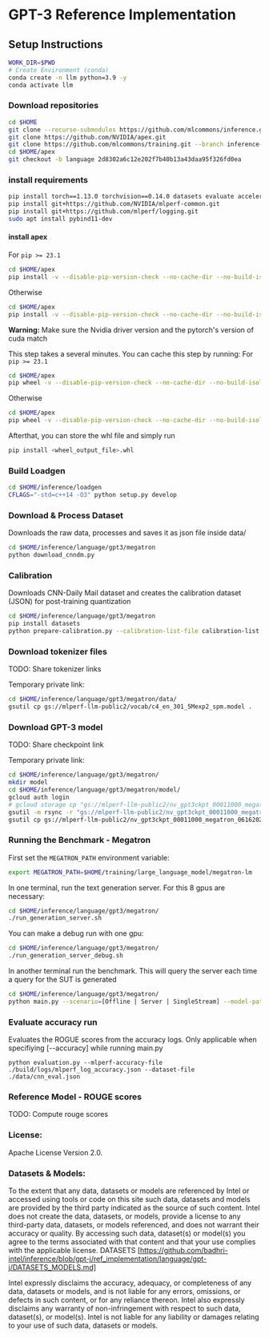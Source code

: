 # GPT-3 Reference Implementation

## Setup Instructions

```bash
WORK_DIR=$PWD
# Create Environment (conda)
conda create -n llm python=3.9 -y
conda activate llm
```

### Download repositories
```bash
cd $HOME
git clone --recurse-submodules https://github.com/mlcommons/inference.git --depth 1
git clone https://github.com/NVIDIA/apex.git
git clone https://github.com/mlcommons/training.git --branch inference-megatron
cd $HOME/apex
git checkout -b language 2d8302a6c12e202f7b40b13a43daa95f326fd0ea
```


### install requirements
```bash
pip install torch==1.13.0 torchvision==0.14.0 datasets evaluate accelerate simplejson nltk rouge_score pybind11 Ninja numpy==1.19.5 sentencepiece  zarr tensorstore
pip install git+https://github.com/NVIDIA/mlperf-common.git
pip install git+https://github.com/mlperf/logging.git
sudo apt install pybind11-dev
```

#### install apex
For `pip >= 23.1`
```bash
cd $HOME/apex
pip install -v --disable-pip-version-check --no-cache-dir --no-build-isolation --config-settings "--build-option=--cpp_ext" --config-settings "--build-option=--cuda_ext" ./
```
Otherwise
```bash
cd $HOME/apex
pip install -v --disable-pip-version-check --no-cache-dir --no-build-isolation --global-option="--cpp_ext" --global-option="--cuda_ext" ./
```
**Warning:** Make sure the Nvidia driver version and the pytorch's version of cuda match

This step takes a several minutes. You can cache this step by running:
For `pip >= 23.1`
```bash
cd $HOME/apex
pip wheel -v --disable-pip-version-check --no-cache-dir --no-build-isolation --config-settings "--build-option=--cpp_ext" --config-settings "--build-option=--cuda_ext" ./
```
Otherwise
```bash
cd $HOME/apex
pip wheel -v --disable-pip-version-check --no-cache-dir --no-build-isolation --global-option="--cpp_ext" --global-option="--cuda_ext" ./
```
Afterthat, you can store the whl file and simply run
```bash
pip install <wheel_output_file>.whl
```

### Build Loadgen
```sh
cd $HOME/inference/loadgen
CFLAGS="-std=c++14 -O3" python setup.py develop
```


### Download & Process Dataset
Downloads the raw data, processes and saves it as json file inside data/
```bash
cd $HOME/inference/language/gpt3/megatron
python download_cnndm.py
```
### Calibration
Downloads CNN-Daily Mail dataset and creates the calibration dataset (JSON) for post-training quantization
```bash
cd $HOME/inference/language/gpt3/megatron
pip install datasets
python prepare-calibration.py --calibration-list-file calibration-list.txt --output-dir </path/to/output-folder>
```
### Download tokenizer files
TODO: Share tokenizer links

Temporary private link:
```bash
cd $HOME/inference/language/gpt3/megatron/data/
gsutil cp gs://mlperf-llm-public2/vocab/c4_en_301_5Mexp2_spm.model .
```
### Download GPT-3 model
TODO: Share checkpoint link

Temporary private link:
```bash
cd $HOME/inference/language/gpt3/megatron/
mkdir model
cd $HOME/inference/language/gpt3/megatron/model/
gcloud auth login
# gcloud storage cp "gs://mlperf-llm-public2/nv_gpt3ckpt_00011000_megatron_06162023/language_model*" .
gsutil -m rsync -r "gs://mlperf-llm-public2/nv_gpt3ckpt_00011000_megatron_06162023/" .
gsutil cp gs://mlperf-llm-public2/nv_gpt3ckpt_00011000_megatron_06162023/metadata.json .
```
### Running the Benchmark - Megatron
First set the `MEGATRON_PATH` environment variable:
```bash
export MEGATRON_PATH=$HOME/training/large_language_model/megatron-lm
```
In one terminal, run the text generation server. For this 8 gpus are necessary:
```bash
cd $HOME/inference/language/gpt3/megatron/
./run_generation_server.sh
```
You can make a debug run with one gpu:
```bash
cd $HOME/inference/language/gpt3/megatron/
./run_generation_server_debug.sh
```

In another terminal run the benchmark. This will query the server each time a query for the SUT is generated
```bash
cd $HOME/inference/language/gpt3/megatron/
python main.py --scenario=[Offline | Server | SingleStream] --model-path=./model/ --dataset-path=./data/cnn_eval.json [--accuracy] --max_examples=[Maximum number of examples to consider]
```
### Evaluate accuracy run 
Evaluates the ROGUE scores from the accuracy logs. Only applicable when specifiying [--accuracy] while running main.py
```
python evaluation.py --mlperf-accuracy-file ./build/logs/mlperf_log_accuracy.json --dataset-file ./data/cnn_eval.json
```

### Reference Model - ROUGE scores
TODO: Compute rouge scores

### License:
Apache License Version 2.0.

### Datasets & Models:

To the extent that any data, datasets or models are referenced by Intel or accessed using tools or code on this site such data, datasets and models are provided by the third party indicated as the source of such content. Intel does not create the data, datasets, or models, provide a license to any third-party data, datasets, or models referenced, and does not warrant their accuracy or quality.  By accessing such data, dataset(s) or model(s) you agree to the terms associated with that content and that your use complies with the applicable license. DATASETS [https://github.com/badhri-intel/inference/blob/gpt-j/ref_implementation/language/gpt-j/DATASETS_MODELS.md]

Intel expressly disclaims the accuracy, adequacy, or completeness of any data, datasets or models, and is not liable for any errors, omissions, or defects in such content, or for any reliance thereon. Intel also expressly disclaims any warranty of non-infringement with respect to such data, dataset(s), or model(s). Intel is not liable for any liability or damages relating to your use of such data, datasets or models.
